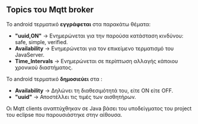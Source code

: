 ## Topics του Mqtt broker

Το android τερματικό **εγγράφεται** στα παρακάτω θέματα:
- **"uuid,ON"** -> Ενημερώνεται για την παρούσα κατάσταση κινδύνου: safe, simple, verified.
- **Availability** -> Ενημερώνεται για τον επικείμενο τερματισμό του JavaServer.
- **Time_Intervals** -> Ενημερώνεται σε περίπτωση αλλαγής κάποιου χρονικού διαστήματος.

Το android τερματικό  **δημοσιεύει** στα :
- **Availability** -> Δηλώνει τη διαθεσιμότητά του, είτε ON είτε OFF.
- **"uuid"** -> Αποστέλλει τις τιμές των αισθητήρων.

Οι Mqtt clients αναπτύχθηκαν σε Java  βάσει του υποδείγματος του project του eclipse που παρουσιάστηκε στην αίθουσα.
